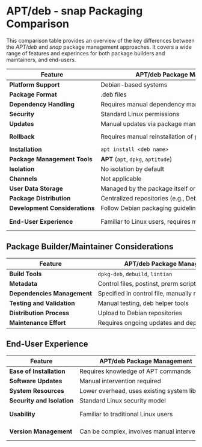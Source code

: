 # APT/deb - snap Packaging Comparison

This comparison table provides an overview of the key differences between the *APT/deb* and *snap* package management approaches. It covers a wide range of features and experinces for both package builders and maintainers, and end-users.  


| **Feature** | **APT/deb Package Management** | **snap Package Management** |
|---|---|---|
| **Platform Support** | Debian-based systems | Cross-distribution (Ubuntu, Fedora, etc.) |
| **Package Format** | .deb files | .snap files |
| **Dependency Handling** | Requires manual dependency management | Bundles dependencies within the package |
| **Security** | Standard Linux permissions | Sandboxing, AppArmor, Seccomp |
| **Updates** | Manual updates via package managers (APT) | Automatic updates |
| **Rollback** | Requires manual reinstallation of previous versions | Built-in rollback to previous versions via `snap revert` |
| **Installation** | `apt install <deb name>` | `snap install <snap name>` |
| **Package Management Tools** | **APT** (`apt`, `dpkg`, `aptitude`) | **SNAP** (`snap`, `snapd`) |
| **Isolation** | No isolation by default | Sandboxed environment |
| **Channels** | Not applicable | Stable, candidate, beta, edge |
| **User Data Storage** | Managed by the package itself or user configurations | Separate data storage within confined space |
| **Package Distribution** | Centralized repositories (e.g., Debian archives) | Centralized via Snap Store |
| **Development Considerations** | Follow Debian packaging guidelines, ensure compatibility | Self-contained, fewer dependency issues |
| **End-User Experience** | Familiar to Linux users, requires manual handling | Simplifies installation and updates, user-friendly |

## **Package Builder/Maintainer Considerations**
  
| **Feature** | **APT/deb Package Management** | **snap Package Management** |
|---|---|---|
| **Build Tools** | `dpkg-deb`, `debuild`, `lintian` | `snapcraft` |
| **Metadata** | Control files, postinst, prerm scripts | `snapcraft.yaml`, confinement settings |
| **Dependencies Management** | Specified in control file, manually resolved | Bundled within the snap |
| **Testing and Validation** | Manual testing, deb helper tools | Snapcraft tools, automated testing |
| **Distribution Process** | Upload to Debian repositories | Upload to Snap Store |
| **Maintenance Effort** | Requires ongoing updates and dependency checks | Built-in dependency handling |

## **End-User Experience**
  
| **Feature** | **APT/deb Package Management** | **snap Package Management** |
|---|---|---|
| **Ease of Installation** | Requires knowledge of APT commands | Requires knowledge of snap commands |
| **Software Updates** | Manual intervention required | Automatic updates |
| **System Resources** | Lower overhead, uses existing system libraries | Higher overhead, bundles all dependencies |
| **Security and Isolation** | Standard Linux security model | Enhanced security with sandboxing |
| **Usability** | Familiar to traditional Linux users | More user-friendly, especially for beginners |
| **Version Management** | Can be complex, involves manual intervention | Rollback and version management integration |
